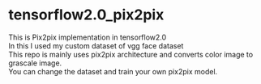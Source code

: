 <h1>tensorflow2.0_pix2pix</h1>
This is Pix2pix implementation in tensorflow2.0<br />
In this I used my custom dataset of vgg face dataset<br />
This repo is mainly uses pix2pix architecture and converts color image to grascale image.<br />
You can change the dataset and train your own pix2pix model.<br />
